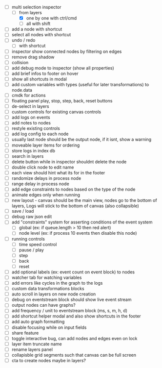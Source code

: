 - [ ] multi selection inspector
  - [ ] from layers
    - [x] one by one with ctrl/cmd
    - [ ] all with shift
- [ ] add a node with shortcut
- [ ] select all nodes with shortcut
- [ ] undo / redo
  - [ ] with shortcut
- [ ] inspector show connected nodes by filtering on edges
- [ ] remove drag shadow
- [ ] collision
- [ ] add debug mode to inspector (show all properties)
- [ ] add brief infos to footer on hover
- [ ] show all shortcuts in modal
- [ ] add custom variables with types (useful for later transformations) to node.data
- [ ] cmdk for actions
- [ ] floating panel play, stop, step, back, reset buttons
- [ ] de-select in layers
- [ ] custom controls for existing canvas controls
- [ ] add logs on events
- [ ] add notes to nodes
- [ ] restyle existing controls
- [ ] add log config to each node
- [ ] usually last node should be the output node, if it isnt, show a warning
- [ ] moveable layer items for ordering
- [ ] store logs in index db
- [ ] search in layers
- [ ] delete button while in inspector shouldnt delete the node
- [ ] double click node to edit name
- [ ] each view should hint what its for in the footer
- [ ] randomize delays in process node
- [ ] range delay in process node
- [ ] add edge constraints to nodes based on the type of the node
- [ ] animate edges only when running
- [ ] new layout - canvas should be the main view, nodes go to the bottom of layers, Logs will stick to the bottom of canvas (also collapsible)
- [ ] save / load
- [ ] debug raw json edit
- [ ] add "constraints" system for asserting conditions of the event system
  - [ ] global (ex: if queue.length > 10 then red alert)
  - [ ] node level (ex: if process 10 events then disable this node)
- [ ] running controls
  - [ ] time speed control
  - [ ] pause / play
  - [ ] step
  - [ ] back
  - [ ] reset
- [ ] add optional labels (ex: event count on event block) to nodes
- [ ] watcher tab for watching variables
- [ ] add errors like cycles in the graph to the logs
- [ ] custom data transformations blocks
- [ ] auto scroll in layers on new node creation
- [ ] debug on eventstream block should show live event stream
- [ ] output nodes can have graphs?
- [ ] add frequency / unit to eventstream block (ms, s, m, h, d)
- [ ] add shortcut helper modal and also show shortcuts in the footer
- [ ] add auto graph formatting
- [ ] disable focusing while on input fields
- [ ] share feature
- [ ] toggle interactive bug, can add nodes and edges even on lock
- [ ] layer item truncate name
- [ ] rename layers panel
- [ ] collapisble grid segments such that canvas can be full screen
- [ ] cta to create nodes maybe in layers?
